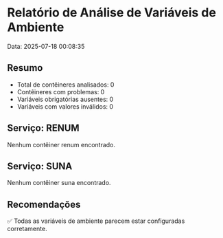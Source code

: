# Relatório de Análise de Variáveis de Ambiente
Data: 2025-07-18 00:08:35

## Resumo
- Total de contêineres analisados: 0
- Contêineres com problemas: 0
- Variáveis obrigatórias ausentes: 0
- Variáveis com valores inválidos: 0

## Serviço: RENUM
Nenhum contêiner renum encontrado.

## Serviço: SUNA
Nenhum contêiner suna encontrado.

## Recomendações

✅ Todas as variáveis de ambiente parecem estar configuradas corretamente.